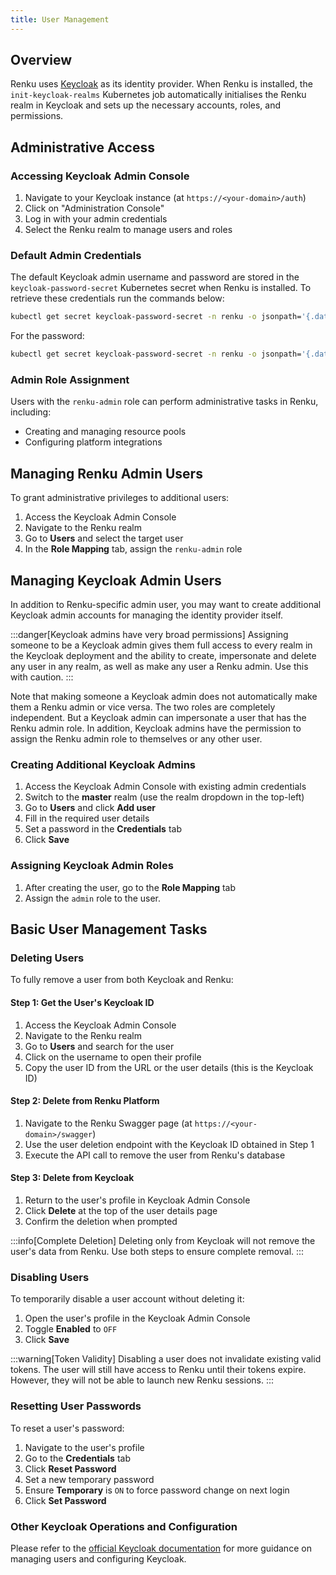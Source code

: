 ```yaml
---
title: User Management
---
```


## Overview

Renku uses [Keycloak](https://www.keycloak.org/) as its identity provider. When Renku is installed, the `init-keycloak-realms` Kubernetes job automatically initialises the Renku realm in Keycloak and sets up the necessary accounts, roles, and permissions.

## Administrative Access

### Accessing Keycloak Admin Console

1. Navigate to your Keycloak instance (at `https://<your-domain>/auth`)
2. Click on "Administration Console"
3. Log in with your admin credentials
4. Select the Renku realm to manage users and roles

### Default Admin Credentials

The default Keycloak admin username and password are stored in the `keycloak-password-secret` Kubernetes secret when Renku is installed. To retrieve these credentials run the commands below:

```bash
kubectl get secret keycloak-password-secret -n renku -o jsonpath='{.data.KEYCLOAK_ADMIN}' | base64 -d
```

For the password:
```bash
kubectl get secret keycloak-password-secret -n renku -o jsonpath='{.data.KEYCLOAK_ADMIN_PASSWORD}' | base64 -d
```

### Admin Role Assignment

Users with the `renku-admin` role can perform administrative tasks in Renku, including:

- Creating and managing resource pools
- Configuring platform integrations

## Managing Renku Admin Users

To grant administrative privileges to additional users:

1. Access the Keycloak Admin Console
2. Navigate to the Renku realm
3. Go to **Users** and select the target user
4. In the **Role Mapping** tab, assign the `renku-admin` role

## Managing Keycloak Admin Users

In addition to Renku-specific admin user, you may want to create additional Keycloak admin accounts for managing the identity provider itself. 

:::danger[Keycloak admins have very broad permissions]
Assigning someone to be a Keycloak admin gives them full access to every realm in the Keycloak deployment and the ability to create, impersonate and delete any user in any realm, as well as make any user a Renku admin. Use this with caution.
:::

Note that making someone a Keycloak admin does not automatically make them a Renku admin or vice versa. The two roles are completely independent. But a Keycloak admin can impersonate a user that has the Renku admin role. In addition, Keycloak admins have the permission to assign the Renku admin role to themselves or any other user.

### Creating Additional Keycloak Admins

1. Access the Keycloak Admin Console with existing admin credentials
2. Switch to the **master** realm (use the realm dropdown in the top-left)
3. Go to **Users** and click **Add user**
4. Fill in the required user details
5. Set a password in the **Credentials** tab
6. Click **Save**

### Assigning Keycloak Admin Roles

1. After creating the user, go to the **Role Mapping** tab
2. Assign the `admin` role to the user.

## Basic User Management Tasks

### Deleting Users

To fully remove a user from both Keycloak and Renku:

#### Step 1: Get the User's Keycloak ID

1. Access the Keycloak Admin Console
2. Navigate to the Renku realm
3. Go to **Users** and search for the user
4. Click on the username to open their profile
5. Copy the user ID from the URL or the user details (this is the Keycloak ID)

#### Step 2: Delete from Renku Platform

1. Navigate to the Renku Swagger page (at `https://<your-domain>/swagger`)
2. Use the user deletion endpoint with the Keycloak ID obtained in Step 1
3. Execute the API call to remove the user from Renku's database

#### Step 3: Delete from Keycloak

1. Return to the user's profile in Keycloak Admin Console
2. Click **Delete** at the top of the user details page
3. Confirm the deletion when prompted

:::info[Complete Deletion]
Deleting only from Keycloak will not remove the user's data from Renku. Use both steps to ensure complete removal.
:::

### Disabling Users

To temporarily disable a user account without deleting it:

1. Open the user's profile in the Keycloak Admin Console
2. Toggle **Enabled** to `OFF`
3. Click **Save**

:::warning[Token Validity]
Disabling a user does not invalidate existing valid tokens. The user will still have access to Renku until their tokens expire. However, they will not be able to launch new Renku sessions.
:::

### Resetting User Passwords

To reset a user's password:

1. Navigate to the user's profile
2. Go to the **Credentials** tab
3. Click **Reset Password**
4. Set a new temporary password
5. Ensure **Temporary** is `ON` to force password change on next login
6. Click **Set Password**

### Other Keycloak Operations and Configuration

Please refer to the [official Keycloak documentation](https://www.keycloak.org/documentation) for more guidance on managing users and configuring Keycloak.
